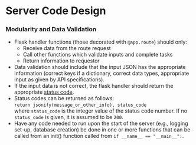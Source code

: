 # Server Code Design

### Modularity and Data Validation
* Flask handler functions (those decorated with `@app.route`) should only:
  + Receive data from the route request
  + Call other functions which validate inputs and complete tasks
  + Return information to requestor
* Data validation should include that the input JSON has the appropriate 
information (correct keys if a dictionary, correct data types, appropriate 
input as given by API specifications).
* If the input data is not correct, the flask handler should return the
appropriate [status code](https://www.ietf.org/assignments/http-status-codes/http-status-codes.xml).
* Status codes can be returned as follows:  
`return jsonify(message_or_other_info), status_code`  
where `status_code` is the integer value of the status code number.  If no
`status_code` is given, it is assumed to be `200`.
* Have any code needed to run upon the start of the server (e.g., logging
set-up, database creation) be done in one or more functions that can be called
from an init() function called from `if __name__ == "__main__":`.



  

